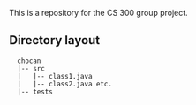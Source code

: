 This is a repository for the CS 300 group project.

## Directory layout
```
  chocan
  |-- src
  |   |-- class1.java
  |   |-- class2.java etc.
  |-- tests
```
